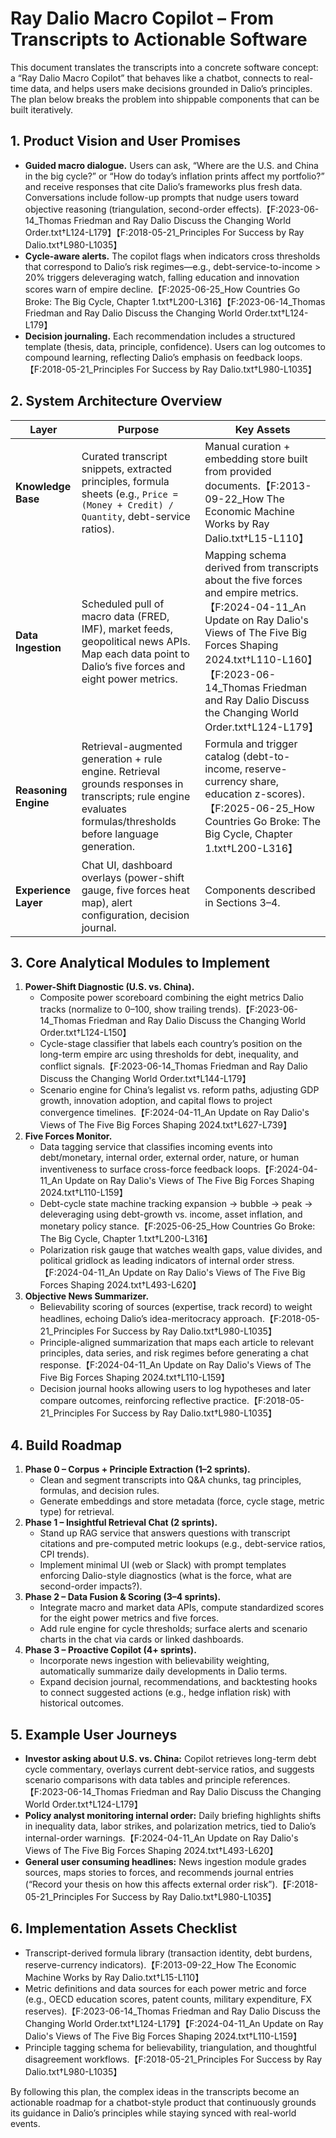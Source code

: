 # Ray Dalio Macro Copilot – From Transcripts to Actionable Software

This document translates the transcripts into a concrete software concept: a “Ray Dalio Macro Copilot” that behaves like a chatbot, connects to real-time data, and helps users make decisions grounded in Dalio’s principles. The plan below breaks the problem into shippable components that can be built iteratively.

## 1. Product Vision and User Promises
- **Guided macro dialogue.** Users can ask, “Where are the U.S. and China in the big cycle?” or “How do today’s inflation prints affect my portfolio?” and receive responses that cite Dalio’s frameworks plus fresh data. Conversations include follow-up prompts that nudge users toward objective reasoning (triangulation, second-order effects).【F:2023-06-14_Thomas Friedman and Ray Dalio Discuss the Changing World Order.txt†L124-L179】【F:2018-05-21_Principles For Success by Ray Dalio.txt†L980-L1035】
- **Cycle-aware alerts.** The copilot flags when indicators cross thresholds that correspond to Dalio’s risk regimes—e.g., debt-service-to-income > 20% triggers deleveraging watch, falling education and innovation scores warn of empire decline.【F:2025-06-25_How Countries Go Broke: The Big Cycle, Chapter 1.txt†L200-L316】【F:2023-06-14_Thomas Friedman and Ray Dalio Discuss the Changing World Order.txt†L124-L179】
- **Decision journaling.** Each recommendation includes a structured template (thesis, data, principle, confidence). Users can log outcomes to compound learning, reflecting Dalio’s emphasis on feedback loops.【F:2018-05-21_Principles For Success by Ray Dalio.txt†L980-L1035】

## 2. System Architecture Overview
| Layer | Purpose | Key Assets |
| --- | --- | --- |
| **Knowledge Base** | Curated transcript snippets, extracted principles, formula sheets (e.g., `Price = (Money + Credit) / Quantity`, debt-service ratios). | Manual curation + embedding store built from provided documents.【F:2013-09-22_How The Economic Machine Works by Ray Dalio.txt†L15-L110】 |
| **Data Ingestion** | Scheduled pull of macro data (FRED, IMF), market feeds, geopolitical news APIs. Map each data point to Dalio’s five forces and eight power metrics. | Mapping schema derived from transcripts about the five forces and empire metrics.【F:2024-04-11_An Update on Ray Dalio's Views of The Five Big Forces Shaping 2024.txt†L110-L160】【F:2023-06-14_Thomas Friedman and Ray Dalio Discuss the Changing World Order.txt†L124-L179】 |
| **Reasoning Engine** | Retrieval-augmented generation + rule engine. Retrieval grounds responses in transcripts; rule engine evaluates formulas/thresholds before language generation. | Formula and trigger catalog (debt-to-income, reserve-currency share, education z-scores).【F:2025-06-25_How Countries Go Broke: The Big Cycle, Chapter 1.txt†L200-L316】 |
| **Experience Layer** | Chat UI, dashboard overlays (power-shift gauge, five forces heat map), alert configuration, decision journal. | Components described in Sections 3–4. |

## 3. Core Analytical Modules to Implement
1. **Power-Shift Diagnostic (U.S. vs. China).**
   - Composite power scoreboard combining the eight metrics Dalio tracks (normalize to 0–100, show trailing trends).【F:2023-06-14_Thomas Friedman and Ray Dalio Discuss the Changing World Order.txt†L124-L150】
   - Cycle-stage classifier that labels each country’s position on the long-term empire arc using thresholds for debt, inequality, and conflict signals.【F:2023-06-14_Thomas Friedman and Ray Dalio Discuss the Changing World Order.txt†L144-L179】
   - Scenario engine for China’s legalist vs. reform paths, adjusting GDP growth, innovation adoption, and capital flows to project convergence timelines.【F:2024-04-11_An Update on Ray Dalio's Views of The Five Big Forces Shaping 2024.txt†L627-L739】
2. **Five Forces Monitor.**
   - Data tagging service that classifies incoming events into debt/monetary, internal order, external order, nature, or human inventiveness to surface cross-force feedback loops.【F:2024-04-11_An Update on Ray Dalio's Views of The Five Big Forces Shaping 2024.txt†L110-L159】
   - Debt-cycle state machine tracking expansion → bubble → peak → deleveraging using debt-growth vs. income, asset inflation, and monetary policy stance.【F:2025-06-25_How Countries Go Broke: The Big Cycle, Chapter 1.txt†L200-L316】
   - Polarization risk gauge that watches wealth gaps, value divides, and political gridlock as leading indicators of internal order stress.【F:2024-04-11_An Update on Ray Dalio's Views of The Five Big Forces Shaping 2024.txt†L493-L620】
3. **Objective News Summarizer.**
   - Believability scoring of sources (expertise, track record) to weight headlines, echoing Dalio’s idea-meritocracy approach.【F:2018-05-21_Principles For Success by Ray Dalio.txt†L980-L1035】
   - Principle-aligned summarization that maps each article to relevant principles, data series, and risk regimes before generating a chat response.【F:2024-04-11_An Update on Ray Dalio's Views of The Five Big Forces Shaping 2024.txt†L110-L159】
   - Decision journal hooks allowing users to log hypotheses and later compare outcomes, reinforcing reflective practice.【F:2018-05-21_Principles For Success by Ray Dalio.txt†L980-L1035】

## 4. Build Roadmap
1. **Phase 0 – Corpus + Principle Extraction (1–2 sprints).**
   - Clean and segment transcripts into Q&A chunks, tag principles, formulas, and decision rules.
   - Generate embeddings and store metadata (force, cycle stage, metric type) for retrieval.
2. **Phase 1 – Insightful Retrieval Chat (2 sprints).**
   - Stand up RAG service that answers questions with transcript citations and pre-computed metric lookups (e.g., debt-service ratios, CPI trends).
   - Implement minimal UI (web or Slack) with prompt templates enforcing Dalio-style diagnostics (what is the force, what are second-order impacts?).
3. **Phase 2 – Data Fusion & Scoring (3–4 sprints).**
   - Integrate macro and market data APIs, compute standardized scores for the eight power metrics and five forces.
   - Add rule engine for cycle thresholds; surface alerts and scenario charts in the chat via cards or linked dashboards.
4. **Phase 3 – Proactive Copilot (4+ sprints).**
   - Incorporate news ingestion with believability weighting, automatically summarize daily developments in Dalio terms.
   - Expand decision journal, recommendations, and backtesting hooks to connect suggested actions (e.g., hedge inflation risk) with historical outcomes.

## 5. Example User Journeys
- **Investor asking about U.S. vs. China:** Copilot retrieves long-term debt cycle commentary, overlays current debt-service ratios, and suggests scenario comparisons with data tables and principle references.【F:2023-06-14_Thomas Friedman and Ray Dalio Discuss the Changing World Order.txt†L124-L179】
- **Policy analyst monitoring internal order:** Daily briefing highlights shifts in inequality data, labor strikes, and polarization metrics, tied to Dalio’s internal-order warnings.【F:2024-04-11_An Update on Ray Dalio's Views of The Five Big Forces Shaping 2024.txt†L493-L620】
- **General user consuming headlines:** News ingestion module grades sources, maps stories to forces, and recommends journal entries (“Record your thesis on how this affects external order risk”).【F:2018-05-21_Principles For Success by Ray Dalio.txt†L980-L1035】

## 6. Implementation Assets Checklist
- Transcript-derived formula library (transaction identity, debt burdens, reserve-currency indicators).【F:2013-09-22_How The Economic Machine Works by Ray Dalio.txt†L15-L110】
- Metric definitions and data sources for each power metric and force (e.g., OECD education scores, patent counts, military expenditure, FX reserves).【F:2023-06-14_Thomas Friedman and Ray Dalio Discuss the Changing World Order.txt†L124-L179】【F:2024-04-11_An Update on Ray Dalio's Views of The Five Big Forces Shaping 2024.txt†L110-L159】
- Principle tagging schema for believability, triangulation, and thoughtful disagreement workflows.【F:2018-05-21_Principles For Success by Ray Dalio.txt†L980-L1035】

By following this plan, the complex ideas in the transcripts become an actionable roadmap for a chatbot-style product that continuously grounds its guidance in Dalio’s principles while staying synced with real-world events.
